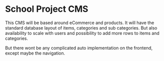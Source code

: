 # School Project CMS

This CMS will be based around eCommerce and products. It will have the standard database layout of items, categories and sub categories. But also availability to scale with users and possibility to add more rows to items and categories.

But there wont be any complicated auto implementation on the frontend, except maybe the navigation.
